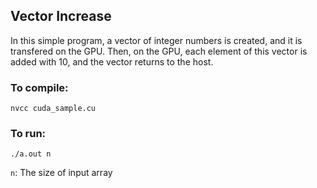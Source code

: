 ## Vector Increase
In this simple program, a vector of integer numbers is created, and it is transfered on the GPU. Then, on the GPU, each element of this vector is added with 10, and the vector returns to the host.

### To compile:
```nvcc cuda_sample.cu```

### To run:
```./a.out n```

`n`: The size of input array
